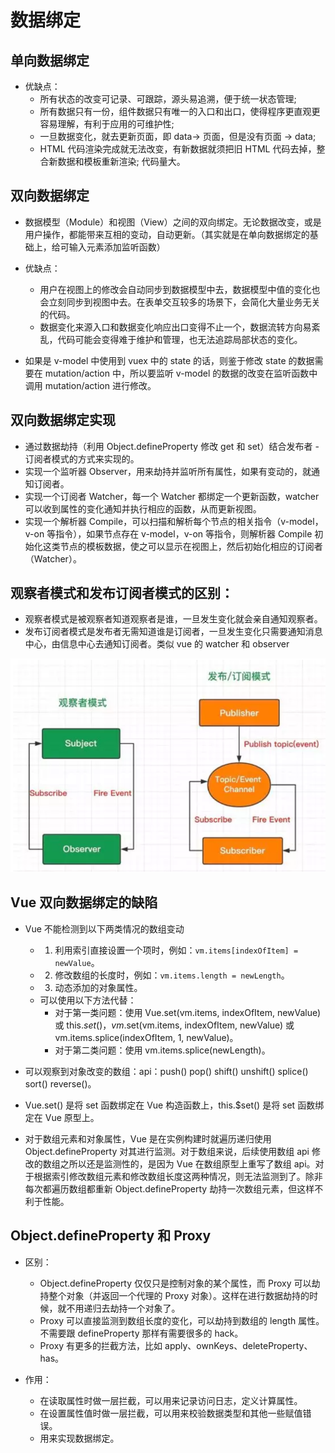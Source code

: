 # 数据绑定

## 单向数据绑定

- 优缺点：
  - 所有状态的改变可记录、可跟踪，源头易追溯，便于统一状态管理;
  - 所有数据只有一份，组件数据只有唯一的入口和出口，使得程序更直观更容易理解，有利于应用的可维护性;
  - 一旦数据变化，就去更新页面，即 data-> 页面，但是没有页面 -> data;
  - HTML 代码渲染完成就无法改变，有新数据就须把旧 HTML 代码去掉，整合新数据和模板重新渲染; 代码量大。

## 双向数据绑定
- 数据模型（Module）和视图（View）之间的双向绑定。无论数据改变，或是用户操作，都能带来互相的变动，自动更新。（其实就是在单向数据绑定的基础上，给可输入元素添加监听函数）

- 优缺点：
  - 用户在视图上的修改会自动同步到数据模型中去，数据模型中值的变化也会立刻同步到视图中去。在表单交互较多的场景下，会简化大量业务无关的代码。
  - 数据变化来源入口和数据变化响应出口变得不止一个，数据流转方向易紊乱，代码可能会变得难于维护和管理，也无法追踪局部状态的变化。

- 如果是 v-model 中使用到 vuex 中的 state 的话，则鉴于修改 state 的数据需要在 mutation/action 中，所以要监听 v-model 的数据的改变在监听函数中调用 mutation/action 进行修改。

## 双向数据绑定实现

- 通过数据劫持（利用 Object.defineProperty 修改 get 和 set）结合发布者 - 订阅者模式的方式来实现的。
- 实现一个监听器 Observer，用来劫持并监听所有属性，如果有变动的，就通知订阅者。
- 实现一个订阅者 Watcher，每一个 Watcher 都绑定一个更新函数，watcher 可以收到属性的变化通知并执行相应的函数，从而更新视图。
- 实现一个解析器 Compile，可以扫描和解析每个节点的相关指令（v-model，v-on 等指令），如果节点存在 v-model，v-on 等指令，则解析器 Compile 初始化这类节点的模板数据，使之可以显示在视图上，然后初始化相应的订阅者（Watcher）。

## 观察者模式和发布订阅者模式的区别：
- 观察者模式是被观察者知道观察者是谁，一旦发生变化就会亲自通知观察者。
- 发布订阅者模式是发布者无需知道谁是订阅者，一旦发生变化只需要通知消息中心，由信息中心去通知订阅者。类似 vue 的 watcher 和 observer

![](./images/1.png)


## Vue 双向数据绑定的缺陷

- Vue 不能检测到以下两类情况的数组变动
  - 1. 利用索引直接设置一个项时，例如：`vm.items[indexOfItem] = newValue`。
  - 2. 修改数组的长度时，例如：`vm.items.length = newLength`。
  - 3. 动态添加的对象属性。
  - 可以使用以下方法代替：
    - 对于第一类问题：使用 Vue.set(vm.items, indexOfItem, newValue) 或 this.$set()，vm.$set(vm.items, indexOfItem, newValue) 或 vm.items.splice(indexOfItem, 1, newValue)。
    - 对于第二类问题：使用 vm.items.splice(newLength)。

- 可以观察到对象改变的数组：api：push() pop() shift() unshift() splice() sort() reverse()。

- Vue.set() 是将 set 函数绑定在 Vue 构造函数上，this.$set() 是将 set 函数绑定在 Vue 原型上。

- 对于数组元素和对象属性，Vue 是在实例构建时就遍历递归使用 Object.defineProperty 对其进行监测。对于数组来说，后续使用数组 api 修改的数组之所以还是监测性的，是因为 Vue 在数组原型上重写了数组 api。对于根据索引修改数组元素和修改数组长度这两种情况，则无法监测到了。除非每次都遍历数组都重新 Object.defineProperty 劫持一次数组元素，但这样不利于性能。




## Object.defineProperty 和 Proxy

- 区别：
  - Object.defineProperty 仅仅只是控制对象的某个属性，而 Proxy 可以劫持整个对象（并返回一个代理的 Proxy 对象）。这样在进行数据劫持的时候，就不用递归去劫持一个对象了。
  - Proxy 可以直接监测到数组长度的变化，可以劫持到数组的 length 属性。不需要跟 defineProperty 那样有需要很多的 hack。
  - Proxy 有更多的拦截方法，比如 apply、ownKeys、deleteProperty、has。

- 作用：
  - 在读取属性时做一层拦截，可以用来记录访问日志，定义计算属性。
  - 在设置属性值时做一层拦截，可以用来校验数据类型和其他一些赋值错误。
  - 用来实现数据绑定。
